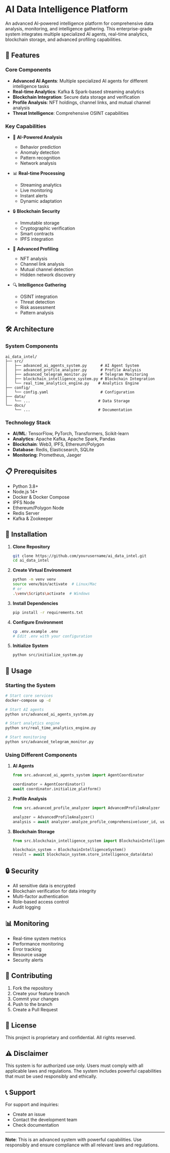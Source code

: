 # AI Data Intelligence Platform

An advanced AI-powered intelligence platform for comprehensive data analysis, monitoring, and intelligence gathering. This enterprise-grade system integrates multiple specialized AI agents, real-time analytics, blockchain storage, and advanced profiling capabilities.

## 🚀 Features

### Core Components
- **Advanced AI Agents**: Multiple specialized AI agents for different intelligence tasks
- **Real-time Analytics**: Kafka & Spark-based streaming analytics
- **Blockchain Integration**: Secure data storage and verification
- **Profile Analysis**: NFT holdings, channel links, and mutual channel analysis
- **Threat Intelligence**: Comprehensive OSINT capabilities

### Key Capabilities
- 🤖 **AI-Powered Analysis**
  - Behavior prediction
  - Anomaly detection
  - Pattern recognition
  - Network analysis

- 📊 **Real-time Processing**
  - Streaming analytics
  - Live monitoring
  - Instant alerts
  - Dynamic adaptation

- 🔒 **Blockchain Security**
  - Immutable storage
  - Cryptographic verification
  - Smart contracts
  - IPFS integration

- 👥 **Advanced Profiling**
  - NFT analysis
  - Channel link analysis
  - Mutual channel detection
  - Hidden network discovery

- 🔍 **Intelligence Gathering**
  - OSINT integration
  - Threat detection
  - Risk assessment
  - Pattern analysis

## 🛠️ Architecture

### System Components
```
ai_data_intel/
├── src/
│   ├── advanced_ai_agents_system.py      # AI Agent System
│   ├── advanced_profile_analyzer.py      # Profile Analysis
│   ├── advanced_telegram_monitor.py      # Telegram Monitoring
│   ├── blockchain_intelligence_system.py # Blockchain Integration
│   └── real_time_analytics_engine.py    # Analytics Engine
├── config/
│   └── config.yaml                       # Configuration
├── data/
│   └── ...                              # Data Storage
└── docs/
    └── ...                              # Documentation
```

### Technology Stack
- **AI/ML**: TensorFlow, PyTorch, Transformers, Scikit-learn
- **Analytics**: Apache Kafka, Apache Spark, Pandas
- **Blockchain**: Web3, IPFS, Ethereum/Polygon
- **Database**: Redis, Elasticsearch, SQLite
- **Monitoring**: Prometheus, Jaeger

## 📋 Prerequisites

- Python 3.8+
- Node.js 14+
- Docker & Docker Compose
- IPFS Node
- Ethereum/Polygon Node
- Redis Server
- Kafka & Zookeeper

## 🚀 Installation

1. **Clone Repository**
   ```bash
   git clone https://github.com/yourusername/ai_data_intel.git
   cd ai_data_intel
   ```

2. **Create Virtual Environment**
   ```bash
   python -m venv venv
   source venv/bin/activate  # Linux/Mac
   # or
   .\venv\Scripts\activate  # Windows
   ```

3. **Install Dependencies**
   ```bash
   pip install -r requirements.txt
   ```

4. **Configure Environment**
   ```bash
   cp .env.example .env
   # Edit .env with your configuration
   ```

5. **Initialize System**
   ```bash
   python src/initialize_system.py
   ```

## 🎯 Usage

### Starting the System
```bash
# Start core services
docker-compose up -d

# Start AI agents
python src/advanced_ai_agents_system.py

# Start analytics engine
python src/real_time_analytics_engine.py

# Start monitoring
python src/advanced_telegram_monitor.py
```

### Using Different Components

1. **AI Agents**
   ```python
   from src.advanced_ai_agents_system import AgentCoordinator
   
   coordinator = AgentCoordinator()
   await coordinator.initialize_platform()
   ```

2. **Profile Analysis**
   ```python
   from src.advanced_profile_analyzer import AdvancedProfileAnalyzer
   
   analyzer = AdvancedProfileAnalyzer()
   analysis = await analyzer.analyze_profile_comprehensive(user_id, user_data)
   ```

3. **Blockchain Storage**
   ```python
   from src.blockchain_intelligence_system import BlockchainIntelligenceSystem
   
   blockchain_system = BlockchainIntelligenceSystem()
   result = await blockchain_system.store_intelligence_data(data)
   ```

## 🔒 Security

- All sensitive data is encrypted
- Blockchain verification for data integrity
- Multi-factor authentication
- Role-based access control
- Audit logging

## 📊 Monitoring

- Real-time system metrics
- Performance monitoring
- Error tracking
- Resource usage
- Security alerts

## 🤝 Contributing

1. Fork the repository
2. Create your feature branch
3. Commit your changes
4. Push to the branch
5. Create a Pull Request

## 📝 License

This project is proprietary and confidential. All rights reserved.

## ⚠️ Disclaimer

This system is for authorized use only. Users must comply with all applicable laws and regulations. The system includes powerful capabilities that must be used responsibly and ethically.

## 📞 Support

For support and inquiries:
- Create an issue
- Contact the development team
- Check documentation

---

**Note**: This is an advanced system with powerful capabilities. Use responsibly and ensure compliance with all relevant laws and regulations.
